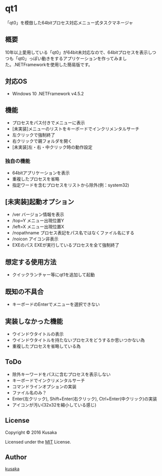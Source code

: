 # qt1

「qt0」を模倣した64bitプロセス対応メニュー式タスクマネージャ

## 概要

10年以上愛用している「qt0」が64bit未対応なので、64bitプロセスを表示しつつも「qt0」っぽい動きをするアプリケーションを作ってみました。.NETFrameworkを使用した簡易版です。

## 対応OS

- Windows 10 .NETFramework v4.5.2

## 機能

- プロセスをパス付きでメニューに表示
- [未実装]メニューのリストをキーボードでインクリメンタルサーチ
- 左クリックで強制終了
- 右クリックで親フォルダを開く
- [未実装]左・右・中クリック時の動作設定

### 独自の機能

- 64bitアプリケーションを表示
- 重複したプロセスを省略
- 指定ワードを含むプロセスをリストから除外(例：system32)

## [未実装]起動オプション

- /ver バージョン情報を表示
- /top=Y メニュー出現位置Y
- /left=X メニュー出現位置X
- /nopathname プロセス表記をパス名ではなくファイル名にする
- /noicon アイコン非表示
- EXEのパス EXEが実行しているプロセスを全て強制終了

## 想定する使用方法

- クイックランチャー等にqt1を追加して起動

## 既知の不具合

- キーボードのEnterでメニューを選択できない

## 実装しなかった機能

- ウインドウタイトルの表示
 - ウインドウタイトルを持たないプロセスをどうするか思いつかない為
 - 重複したプロセスを省略している為

## ToDo

- 除外キーワードをパスに含むプロセスを表示しない
- キーボードでインクリメンタルサーチ
- コマンドラインオプションの実装
- ファイル名のみ？
- Enter(左クリック), Shift+Enter(右クリック), Ctrl+Enter(中クリック)の実装
- アイコンが汚い(32x32を縮小している感じ)

## License

Copyright ©  2016 Kusaka

Licensed under the [MIT](./LICENSE) License.

## Author

[kusaka](https://github.com/kusaka3/)
